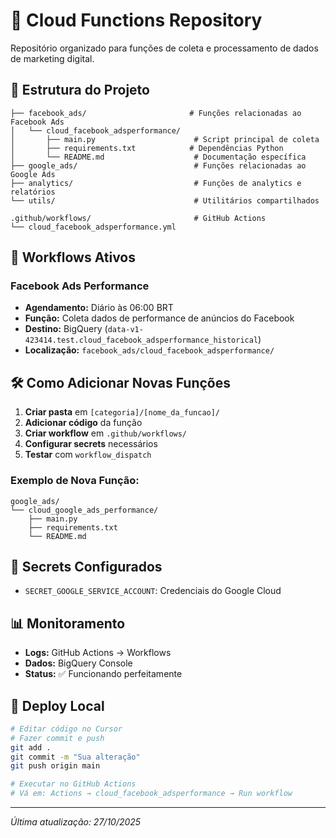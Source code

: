 # 🚀 Cloud Functions Repository

Repositório organizado para funções de coleta e processamento de dados de marketing digital.

## 📁 Estrutura do Projeto

```
├── facebook_ads/                       # Funções relacionadas ao Facebook Ads
│   └── cloud_facebook_adsperformance/
│       ├── main.py                      # Script principal de coleta
│       ├── requirements.txt            # Dependências Python
│       └── README.md                    # Documentação específica
├── google_ads/                          # Funções relacionadas ao Google Ads
├── analytics/                           # Funções de analytics e relatórios
└── utils/                               # Utilitários compartilhados

.github/workflows/                       # GitHub Actions
└── cloud_facebook_adsperformance.yml
```

## 🔄 Workflows Ativos

### Facebook Ads Performance
- **Agendamento:** Diário às 06:00 BRT
- **Função:** Coleta dados de performance de anúncios do Facebook
- **Destino:** BigQuery (`data-v1-423414.test.cloud_facebook_adsperformance_historical`)
- **Localização:** `facebook_ads/cloud_facebook_adsperformance/`

## 🛠️ Como Adicionar Novas Funções

1. **Criar pasta** em `[categoria]/[nome_da_funcao]/`
2. **Adicionar código** da função
3. **Criar workflow** em `.github/workflows/`
4. **Configurar secrets** necessários
5. **Testar** com `workflow_dispatch`

### Exemplo de Nova Função:
```
google_ads/
└── cloud_google_ads_performance/
    ├── main.py
    ├── requirements.txt
    └── README.md
```

## 🔐 Secrets Configurados

- `SECRET_GOOGLE_SERVICE_ACCOUNT`: Credenciais do Google Cloud

## 📊 Monitoramento

- **Logs:** GitHub Actions → Workflows
- **Dados:** BigQuery Console
- **Status:** ✅ Funcionando perfeitamente

## 🚀 Deploy Local

```bash
# Editar código no Cursor
# Fazer commit e push
git add .
git commit -m "Sua alteração"
git push origin main

# Executar no GitHub Actions
# Vá em: Actions → cloud_facebook_adsperformance → Run workflow
```

---
*Última atualização: 27/10/2025*